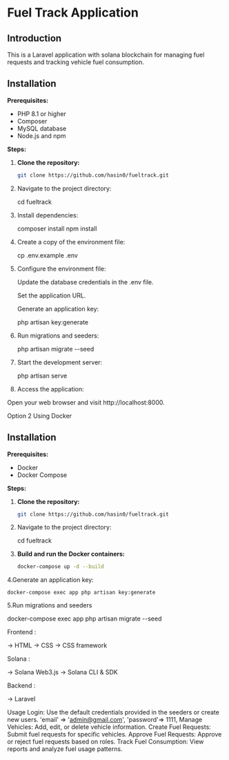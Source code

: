 # Fuel Track Application

## Introduction

This is a Laravel application with solana blockchain for managing fuel requests and tracking vehicle fuel consumption.

## Installation

**Prerequisites:**

* PHP 8.1 or higher
* Composer
* MySQL database
* Node.js and npm

**Steps:**

1. **Clone the repository:**

   ```bash
   git clone https://github.com/hasin0/fueltrack.git

2. Navigate to the project directory:

   cd fueltrack

3. Install dependencies:

    composer install
    npm install

4. Create a copy of the environment file:

    cp .env.example .env

5. Configure the environment file:

    Update the database credentials in the .env file.

    Set the application URL.

    Generate an application key:

    php artisan key:generate


6. Run migrations and seeders:

    php artisan migrate --seed




7. Start the development server:

    php artisan serve


7. Access the application:

Open your web browser and visit http://localhost:8000.




Option 2 Using Docker


## Installation

**Prerequisites:**

* Docker
* Docker Compose

**Steps:**

1. **Clone the repository:**

   ```bash
   git clone https://github.com/hasin0/fueltrack.git

2. Navigate to the project directory:

   cd fueltrack

3. **Build and run the Docker containers:**

   ```bash
   docker-compose up -d --build

4.Generate an application key:

    docker-compose exec app php artisan key:generate

5.Run migrations and seeders

 docker-compose exec app php artisan migrate --seed




Frontend :

→ HTML
→ CSS → CSS framework

Solana :

→ Solana Web3.js
→ Solana CLI & SDK

Backend :

→ Laravel


Usage
Login: Use the default credentials provided in the seeders or create new users.
'email' => 'admin@gmail.com',
'password'=> 1111,
Manage Vehicles: Add, edit, or delete vehicle information.
Create Fuel Requests: Submit fuel requests for specific vehicles.
Approve Fuel Requests: Approve or reject fuel requests based on roles.
Track Fuel Consumption: View reports and analyze fuel usage patterns.
